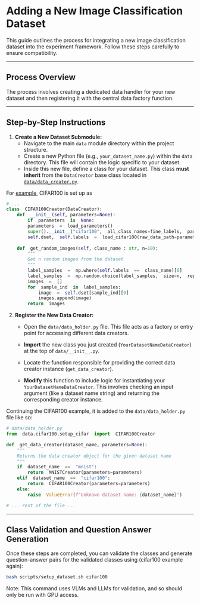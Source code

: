 # Adding a New Image Classification Dataset

This guide outlines the process for integrating a new image classification dataset into the experiment framework. Follow these steps carefully to ensure compatibility.

---

## Process Overview

The process involves creating a dedicated data handler for your new dataset and then registering it with the central data factory function.

---

## Step-by-Step Instructions

1.  **Create a New Dataset Submodule:**
    * Navigate to the main `data` module directory within the project structure.
    * Create a new Python file (e.g., `your_dataset_name.py`) within the `data` directory. This file will contain the logic specific to your dataset.
    * Inside this new file, define a class for your dataset. This class **must inherit** from the `DataCreator` base class located in [`data/data_creator.py`](). 

For [example](data/cifar100/setup_cifar.py), CIFAR100 is set up as

```python
# ...
class  CIFAR100Creator(DataCreator):
	def  __init__(self, parameters=None):
		if  parameters  is  None:
		parameters  =  load_parameters()
		super().__init__("cifar100",  all_class_names=fine_labels,  parameters=parameters)
		self.dset,  self.labels  =  load_cifar100(raw_data_path=parameters["data_dir"]+"/raw/")
		
	def  get_random_images(self, class_name : str, n=10):
		"""
		Get n random images from the dataset
		"""
		label_samples  =  np.where(self.labels  ==  class_name)[0]
		label_samples  =  np.random.choice(label_samples,  size=n,  replace=(n  >  len(label_samples)))
		images  =  []
		for  sample_ind  in  label_samples:
		    image  =  self.dset[sample_ind][0]
		    images.append(image)
		return  images
```

2.  **Register the New Data Creator:**
    * Open the `data/data_holder.py` file. This file acts as a factory or entry point for accessing different data creators.
    * **Import** the new class you just created (`YourDatasetNameDataCreator`) at the top of `data/__init__.py`.

    * Locate the function responsible for providing the correct data creator instance (`get_data_creator`).
    * **Modify** this function to include logic for instantiating your `YourDatasetNameDataCreator`. This involves checking an input argument (like a dataset name string) and returning the corresponding creator instance.

Continuing the CIFAR100 example, it is added to the `data/data_holder.py` file like so:

```python
# data/data_holder.py
from  data.cifar100.setup_cifar  import  CIFAR100Creator

def  get_data_creator(dataset_name, parameters=None):
	"""
	Returns the data creator object for the given dataset name
	"""
	if  dataset_name  ==  "mnist":
	    return  MNISTCreator(parameters=parameters)
	elif  dataset_name  ==  "cifar100":
		return  CIFAR100Creator(parameters=parameters)
	else:
		raise  ValueError(f"Unknown dataset name: {dataset_name}")

# ... rest of the file ...
```
---

## Class Validation and Question Answer Generation

Once these steps are completed, you can validate the classes and generate question-answer pairs for the validated classes using (cifar100 example again):

```bash
bash scripts/setup_dataset.sh cifar100
```
Note: This command uses VLMs and LLMs for validation, and so should only be run with GPU access. 